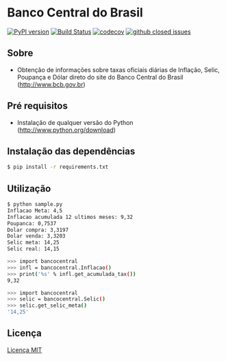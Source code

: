 # Banco Central do Brasil

[![PyPI version](https://badge.fury.io/py/bancocentralbrasil.svg?1.1.0)](https://pypi.python.org/pypi/bancocentralbrasil/1.1.0)
[![Build Status](https://travis-ci.org/leogregianin/bancocentralbrasil.svg)](https://travis-ci.org/leogregianin/bancocentralbrasil)
[![codecov](https://codecov.io/gh/leogregianin/bancocentralbrasil/branch/master/graph/badge.svg)](https://codecov.io/gh/leogregianin/bancocentralbrasil) [![github closed issues](https://img.shields.io/github/issues-closed-raw/leogregianin/bancocentralbrasil.svg?style=flat-square)](https://github.com/leogregianin/bancocentralbrasil/issues?q=is%3Aissue+is%3Aclosed)


Sobre
-------

  * Obtenção de informações sobre taxas oficiais diárias de Inflação, Selic, Poupança e Dólar direto do site do Banco Central do Brasil (http://www.bcb.gov.br)
   
Pré requisitos
-------

  * Instalação de qualquer versão do Python (http://www.python.org/download)
  
Instalação das dependências
-------

```bash
$ pip install -r requirements.txt
```

Utilização
-------

```bash
$ python sample.py
Inflacao Meta: 4,5
Inflacao acumulada 12 ultimos meses: 9,32
Poupanca: 0,7537
Dolar compra: 3,3197
Dolar venda: 3,3203
Selic meta: 14,25
Selic real: 14,15
```

```bash
>>> import bancocentral
>>> infl = bancocentral.Inflacao()
>>> print('%s' % infl.get_acumulada_tax())
9,32
```

```bash
>>> import bancocentral
>>> selic = bancocentral.Selic()
>>> selic.get_selic_meta()
'14,25'
```

Licença
-------

[Licença MIT](LICENSE)
